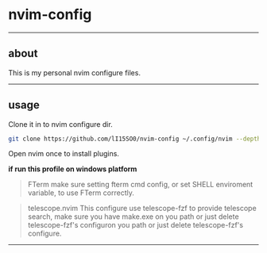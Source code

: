 # nvim-config

---

## about

This is my personal nvim configure files.

---

## usage

Clone it in to nvim configure dir.

```bash
git clone https://github.com/lI15SO0/nvim-config ~/.config/nvim --depth=1
```

Open nvim once to install plugins.

**if run this profile on windows platform**

> FTerm
> make sure setting fterm cmd config, or set SHELL enviroment variable, to use FTerm correctly.

> telescope.nvim
> This configure use telescope-fzf to provide telescope search, make sure you have make.exe on you path or just delete telescope-fzf's configuron you path or just delete telescope-fzf's configure.

---

